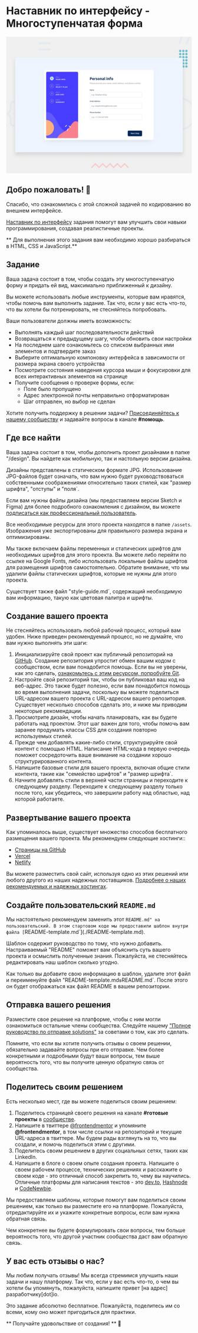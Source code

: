 # Наставник по интерфейсу - Многоступенчатая форма

![Предварительный просмотр дизайна для многоступенчатого задания по кодированию формы](./design/desktop-preview.jpg)

## Добро пожаловать! 👋

Спасибо, что ознакомились с этой сложной задачей по кодированию во внешнем интерфейсе.

[Наставник по интерфейсу](https://www.frontendmentor.io) задания помогут вам улучшить свои навыки программирования, создавая реалистичные проекты.

** Для выполнения этого задания вам необходимо хорошо разбираться в HTML, CSS и JavaScript.**

## Задание

Ваша задача состоит в том, чтобы создать эту многоступенчатую форму и придать ей вид, максимально приближенный к дизайну.

Вы можете использовать любые инструменты, которые вам нравятся, чтобы помочь вам выполнить задание. Так что, если у вас есть что-то, что вы хотели бы потренировать, не стесняйтесь попробовать.

Ваши пользователи должны иметь возможность:

- Выполнять каждый шаг последовательности действий
- Возвращаться к предыдущему шагу, чтобы обновить свои настройки
- На последнем шаге ознакомьтесь со списком выбранных ими элементов и подтвердите заказ
- Выберите оптимальную компоновку интерфейса в зависимости от размера экрана своего устройства
- Посмотрите состояния наведения курсора мыши и фокусировки для всех интерактивных элементов на странице
- Получите сообщения о проверке формы, если:
    - Поле было пропущено
    - Адрес электронной почты неправильно отформатирован
    - Шаг отправлен, но выбор не сделан

Хотите получить поддержку в решении задачи? [Присоединяйтесь к нашему сообществу](https://www.frontendmentor.io/community) и задавайте вопросы в канале **#помощь**.

## Где все найти

Ваша задача состоит в том, чтобы дополнить проект дизайнами в папке "/design". Вы найдете как мобильную, так и настольную версии дизайна.

Дизайны представлены в статическом формате JPG. Использование JPG-файлов будет означать, что вам нужно будет руководствоваться собственными соображениями относительно таких стилей, как "размер шрифта", "отступы" и "поля`.

Если вам нужны файлы дизайна (мы предоставляем версии Sketch и Figma) для более подробного ознакомления с дизайном, вы можете [подписаться как профессиональный пользователь](https://www.frontendmentor.io/pro).

Все необходимые ресурсы для этого проекта находятся в папке `/assets`. Изображения уже экспортированы для правильного размера экрана и оптимизированы.

Мы также включаем файлы переменных и статических шрифтов для необходимых шрифтов для этого проекта. Вы можете либо перейти по ссылке на Google Fonts, либо использовать локальные файлы шрифтов для размещения шрифтов самостоятельно. Обратите внимание, что мы удалили файлы статических шрифтов, которые не нужны для этого проекта.

Существует также файл "style-guide.md`, содержащий необходимую вам информацию, такую как цветовая палитра и шрифты.

## Создание вашего проекта

Не стесняйтесь использовать любой рабочий процесс, который вам удобен. Ниже приведен рекомендуемый процесс, но не думайте, что вам нужно выполнять эти шаги:

1. Инициализируйте свой проект как публичный репозиторий на [GitHub](https://github.com/). Создание репозитория упростит обмен вашим кодом с сообществом, если вам понадобится помощь. Если вы не уверены, как это сделать, [ознакомьтесь с этим ресурсом, попробуйте Git](https://try.github.io/).
2. Настройте свой репозиторий так, чтобы он публиковал ваш код на веб-адрес. Это также будет полезно, если вам понадобится помощь во время выполнения задачи, поскольку вы можете поделиться URL-адресом вашего проекта с URL-адресом вашего репозитория. Существует несколько способов сделать это, и ниже мы приводим некоторые рекомендации.
3. Просмотрите дизайн, чтобы начать планировать, как вы будете работать над проектом. Этот шаг важен для того, чтобы помочь вам заранее продумать классы CSS для создания повторно используемых стилей.
4. Прежде чем добавлять какие-либо стили, структурируйте свой контент с помощью HTML. Написание HTML-кода в первую очередь поможет сосредоточить ваше внимание на создании хорошо структурированного контента.
5. Напишите базовые стили для вашего проекта, включая общие стили контента, такие как "семейство шрифтов" и "размер шрифта`.
6. Начните добавлять стили в верхней части страницы и переходите к следующему разделу. Переходите к следующему разделу только после того, как убедитесь, что завершили работу над областью, над которой работаете.

## Развертывание вашего проекта

Как упоминалось выше, существует множество способов бесплатного размещения вашего проекта. Мы рекомендуем следующие хостинги::

- [Страницы на GitHub](https://pages.github.com/)
- [Vercel](https://vercel.com/)
- [Netlify](https://www.netlify.com/)

Вы можете разместить свой сайт, используя одно из этих решений или любого другого из наших надежных поставщиков. [Подробнее о наших рекомендуемых и надежных хостингах](https://medium.com/frontend-mentor/frontend-mentor-trusted-hosting-providers-bf000dfebe).

## Создайте пользовательский `README.md`

Мы настоятельно рекомендуем заменить этот `README.md" на пользовательский. В этом стартовом коде мы предоставили шаблон внутри файла [`README-template.md`](./README-template.md).

Шаблон содержит руководство по тому, что нужно добавить. Настраиваемый "README" поможет вам объяснить суть вашего проекта и осмыслить полученные знания. Пожалуйста, не стесняйтесь редактировать наш шаблон сколько угодно.

Как только вы добавите свою информацию в шаблон, удалите этот файл и переименуйте файл "README-template.md`в`README.md`. После этого он будет отображаться как файл README в вашем репозитории.

## Отправка вашего решения

Разместите свое решение на платформе, чтобы с ним могли ознакомиться остальные члены сообщества. Следуйте нашему ["Полное руководство по отправке solutions"](https://medium.com/frontend-mentor/a-complete-guide-to-submitting-solutions-on-frontend-mentor-ac6384162248) за советами о том, как это сделать.

Помните, что если вы хотите получить отзывы о своем решении, обязательно задавайте вопросы при его отправке. Чем более конкретными и подробными будут ваши вопросы, тем выше вероятность того, что вы получите ценную обратную связь от сообщества.

## Поделитесь своим решением

Есть несколько мест, где вы можете поделиться своим решением:

1. Поделитесь страницей своего решения на канале **#готовые проекты** в [сообществе](https://www.frontendmentor.io/community).
2. Напишите в твиттере [@frontendmentor](https://twitter.com/frontendmentor) и упомяните **@frontendmentor**, в том числе ссылки на репозиторий и текущие URL-адреса в твиттере. Мы будем рады взглянуть на то, что вы создали, и помочь поделиться этим с другими.
3. Поделитесь своим решением в других социальных сетях, таких как LinkedIn.
4. Напишите в блоге о своем опыте создания проекта. Напишите о своем рабочем процессе, технических решениях и расскажите о своем коде - это отличный способ закрепить то, чему вы научились. Отличные платформы для написания текстов - это [dev.to](https://dev.to/), [Hashnode](https://hashnode.com/) и [CodeNewbie](https://community.codenewbie.org/).

Мы предоставляем шаблоны, которые помогут вам поделиться своим решением, как только вы разместите его на платформе. Пожалуйста, отредактируйте их и укажите конкретные вопросы, если вам нужна обратная связь.

Чем конкретнее вы будете формулировать свои вопросы, тем больше вероятность того, что другой участник сообщества даст вам обратную связь.

## У вас есть отзывы о нас?

Мы любим получать отзывы! Мы всегда стремимся улучшить наши задачи и нашу платформу. Так что, если у вас есть что-то, о чем вы хотели бы упомянуть, пожалуйста, напишите привет [на адрес] разработчику[dot]io.

Это задание абсолютно бесплатное. Пожалуйста, поделитесь им со всеми, кому оно может пригодиться для практики.

** Получайте удовольствие от создания! ** 🚀
